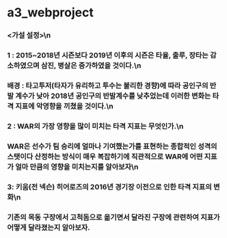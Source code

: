# a3_webproject


### <가설 설정>\n
### 1 :  2015~2018년 시즌보다 2019년 이후의 시즌은 타율, 출루, 장타는 감소하였으며 삼진, 병살은 증가하였을 것이다.\n
### 배경 : 타고투저(타자가 유리하고 투수는 불리한 경향)에 따라 공인구의 반발 계수가 낮아 2018년 공인구의 반발계수를 낮추었는데 이러한 변화는 타격 지표에 악영향을 끼쳤을 것이다.\n
### 2 : WAR의 가장 영향을 많이 미치는 타격 지표는 무엇인가.\n
 ### WAR은  선수가 팀 승리에 얼마나 기여했는가를 표현하는 종합적인 성격의 스탯이다 산정하는 방식이 매우 복잡하기에 직관적으로 WAR에 어떤 지표가 얼마 만큼의 영향을 미치는지를 알아보자\n
### 3:  키움(전 넥슨) 히어로즈의 2016년 경기장 이전으로 인한 타격 지표의 변화\n
### 기존의 목동 구장에서 고척돔으로 옮기면서 달라진 구장에 관련하여 지표가 어떻게 달라졌는지 알아보자.
